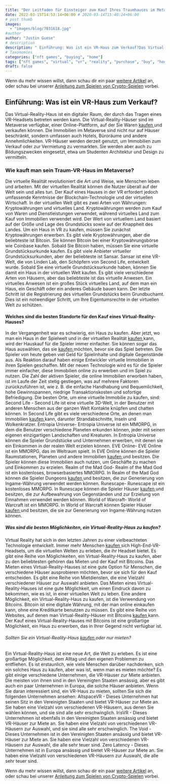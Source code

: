 ```yaml
---
title: "Der Leitfaden für Einsteiger zum Kauf Ihres Traumhauses im Metaverse"
date: 2022-03-15T14:53:14+06:00 # 2020-03-14T15:40:24+06:00
# post thumb
images:
  - "images/blog/7031618.jpg"
#author
author: "Justin Guese"
# description
description: " Einführung: Was ist ein VR-Haus zum Verkauf?Das Virtual-Reality-Haus ist ein digitaler Raum, der durch das Tragen eines VR-Headsets betreten werden kann."
# Taxonomies
categories: ["nft games", "buying", "home"]
tags: ["nft games", "virtual", "vr", "reality", "purchase", "buy", "houses"]
draft: false
---
```



Wenn du mehr wissen willst, dann schau dir ein paar [weitere Artikel](/blog/) an, oder schau bei unserer [Anleitung zum Spielen von Crypto-Spielen](/services/how-do-i-get-started/) vorbei.


## Einführung: Was ist ein VR-Haus zum Verkauf?

Das Virtual-Reality-Haus ist ein digitaler Raum, der durch das Tragen eines VR-Headsets betreten werden kann.
Die Virtual-Reality-Häuser sind im Metaverse verfügbar, einer Online-Plattform, auf der Sie Waren [ kaufen ](https://accounts.binance.com/en/register?ref=37092355) und verkaufen können. Die Immobilien im Metaverse sind nicht nur auf Häuser beschränkt, sondern umfassen auch Hotels, Büroräume und andere Annehmlichkeiten.
VR-Häuser werden derzeit genutzt, um Immobilien zum Verkauf oder zur Vermietung zu vermarkten. Sie werden aber auch zu Bildungszwecken eingesetzt, etwa um Studenten Architektur und Design zu vermitteln.

### Wie kauft man sein Traum-VR-Haus im Metaverse?

Die virtuelle Realität revolutioniert die Art und Weise, wie Menschen leben und arbeiten. Mit der virtuellen Realität können die Nutzer überall auf der Welt sein und alles tun. Der Kauf eines Hauses in der VR erfordert jedoch umfassende Kenntnisse der Blockchain-Technologie und der virtuellen Wirtschaft. 
In der virtuellen Welt gibt es zwei Arten von Währungen: Kryptowährungen und virtuelles Land. 
Kryptowährungen werden zum Kauf von Waren und Dienstleistungen verwendet, während virtuelles Land zum Kauf von Immobilien verwendet wird. Der Wert von virtuellem Land basiert auf der Größe und Lage des Grundstücks sowie auf der Knappheit des Landes. 
Um ein Haus in VR zu kaufen, müssen Sie zunächst Kryptowährungen erwerben. Es gibt viele Kryptowährungen, aber die beliebteste ist Bitcoin. Sie können Bitcoin bei einer Kryptowährungsbörse wie Coinbase kaufen. Sobald Sie Bitcoin haben, müssen Sie eine virtuelle Grundstücksurkunde kaufen. Es gibt viele Anbieter virtueller Grundstücksurkunden, aber der beliebteste ist Sansar. 
Sansar ist eine VR-Welt, die von Linden Lab, den Schöpfern von Second Life, entwickelt wurde. Sobald Sie eine virtuelle Grundstücksurkunde haben, können Sie damit ein Haus in der virtuellen Welt kaufen. Es gibt viele verschiedene Arten von Häusern, aber das beliebteste ist das virtuelle Anwesen. 
Ein virtuelles Anwesen ist ein großes Stück virtuelles Land, auf dem man ein Haus, ein Geschäft oder ein anderes Gebäude bauen kann. 
Der letzte Schritt ist die Registrierung des virtuellen Grundstücks beim Grundbuchamt. Dies ist ein notwendiger Schritt, um Ihre Eigentumsrechte in der virtuellen Welt zu schützen.

#### Welches sind die besten Standorte für den Kauf eines Virtual-Reality-Hauses?

In der Vergangenheit war es schwierig, ein Haus zu kaufen. Aber jetzt, wo man ein Haus in der Spielwelt und in der virtuellen Realität [ kaufen ](https://accounts.binance.com/en/register?ref=37092355) kann, wird der Hauskauf für die Spieler immer einfacher. Sie können sogar das Haus auswählen, das sie [ kaufen ](https://accounts.binance.com/en/register?ref=37092355) möchten, bevor sie das Spiel betreten.
Die Spieler von heute geben viel Geld für Spielinhalte und digitale Gegenstände aus. Als Reaktion darauf haben einige Entwickler virtuelle Immobilien in ihren Spielen geschaffen. Mit der neuen Technologie wird es für die Spieler immer einfacher, diese Immobilien online zu erwerben und im Spiel zu nutzen.
Die Zahl der aktiven Spieler, die online Immobilien erworben haben, ist im Laufe der Zeit stetig gestiegen, was auf mehrere Faktoren zurückzuführen ist, wie z. B. die einfache Handhabung und Bequemlichkeit, hohe Gewinnspannen, niedrige Transaktionskosten und sofortige Befriedigung.
Die besten Orte, um eine virtuelle Immobilie zu kaufen, sind: 
Second Life - Second Life ist eine virtuelle 3D-Welt, in der Benutzer mit anderen Menschen aus der ganzen Welt Kontakte knüpfen und chatten können. In Second Life gibt es viele verschiedene Orte, an denen man Immobilien [ kaufen ](https://accounts.binance.com/en/register?ref=37092355) kann, darunter Strandabschnitte, Inseln und Wolkenkratzer. 
Entropia Universe- Entropia Universe ist ein MMORPG, in dem die Benutzer verschiedene Planeten erkunden können, jeder mit seinen eigenen einzigartigen Landschaften und Kreaturen. In Entropia Universe können die Spieler Grundstücke und Unternehmen erwerben, mit denen sie ein Einkommen in der realen Welt erzielen können. 
EVE Online- EVE Online ist ein MMORPG, das im Weltraum spielt. In EVE Online können die Spieler Raumstationen, Planeten und andere Immobilien [ kaufen ](https://accounts.binance.com/en/register?ref=37092355) und besitzen. Die Spieler können diese Immobilien auch nutzen, um Geschäfte zu machen und Einkommen zu erzielen. 
Realm of the Mad God- Realm of the Mad God ist ein kostenloses, browserbasiertes MMORPG. In Realm of the Mad God können die Spieler Dungeons [ kaufen ](https://accounts.binance.com/en/register?ref=37092355) und besitzen, die zur Generierung von Ingame-Währung verwendet werden können. 
Runescape- Runescape ist ein kostenloses MMORPG. In Runescape können die Spieler Häuser [ kaufen ](https://accounts.binance.com/en/register?ref=37092355) und besitzen, die zur Aufbewahrung von Gegenständen und zur Erzielung von Einnahmen verwendet werden können.
World of Warcraft- World of Warcraft ist ein MMORPG. In World of Warcraft können Spieler Häuser [ kaufen ](https://accounts.binance.com/en/register?ref=37092355) und besitzen, die sie zur Generierung von Ingame-Währung nutzen können.

##### Was sind die besten Möglichkeiten, ein Virtual-Reality-Haus zu kaufen?

Virtual Reality hat sich in den letzten Jahren zu einer vielbeachteten Technologie entwickelt. Immer mehr Menschen [ kaufen ](https://accounts.binance.com/en/register?ref=37092355) sich High-End-VR-Headsets, um die virtuellen Welten zu erleben, die ihr Headset bietet. Es gibt eine Reihe von Möglichkeiten, ein Virtual-Reality-Haus zu kaufen, aber zu den beliebtesten gehören das Mieten und der Kauf mit Bitcoins.
Das Mieten eines Virtual-Reality-Hauses ist eine gute Option für Menschen, die verschiedene Häuser ausprobieren möchten, bevor sie sich für den Kauf entscheiden. Es gibt eine Reihe von Mietdiensten, die eine Vielzahl verschiedener Häuser zur Auswahl anbieten. Das Mieten eines Virtual-Reality-Hauses ist eine gute Möglichkeit, um einen Eindruck davon zu bekommen, wie es ist, in einer virtuellen Welt zu leben. 
Eine andere Möglichkeit, ein Virtual-Reality-Haus zu kaufen, ist die Verwendung von Bitcoins. Bitcoin ist eine digitale Währung, mit der man online einkaufen kann, ohne eine Kreditkarte benutzen zu müssen. Es gibt eine Reihe von Websites, auf denen man Virtual-Reality-Häuser mit Bitcoins [ kaufen ](https://accounts.binance.com/en/register?ref=37092355) kann. Der Kauf eines Virtual-Reality-Hauses mit Bitcoins ist eine großartige Möglichkeit, ein Haus zu erwerben, das in Ihrer Gegend nicht verfügbar ist.

###### Sollten Sie ein Virtual-Reality-Haus [ kaufen ](https://accounts.binance.com/en/register?ref=37092355) oder nur mieten?

Ein Virtual-Reality-Haus ist eine neue Art, die Welt zu erleben. Es ist eine großartige Möglichkeit, dem Alltag und den eigenen Problemen zu entfliehen. Es ist erstaunlich, wie viele Menschen darüber nachdenken, sich ein solches Haus zu kaufen, aber was ist, wenn man es mieten möchte?
Es gibt einige verschiedene Unternehmen, die VR-Häuser zur Miete anbieten. Die meisten von ihnen sind in den Vereinigten Staaten ansässig, aber es gibt auch ein paar Unternehmen in Europa, die solche Häuser anbieten. Wenn Sie daran interessiert sind, ein VR-Haus zu mieten, sollten Sie sich die folgenden Unternehmen ansehen: 
AltspaceVR - Dieses Unternehmen hat seinen Sitz in den Vereinigten Staaten und bietet VR-Häuser zur Miete an. Sie haben eine Vielzahl von verschiedenen VR-Häusern, aus denen Sie wählen können, und sie sind alle sehr erschwinglich.
IrisVR - Dieses Unternehmen ist ebenfalls in den Vereinigten Staaten ansässig und bietet VR-Häuser zur Miete an. Sie haben eine Vielzahl von verschiedenen VR-Häusern zur Auswahl, und sie sind alle sehr erschwinglich. 
The Void - Dieses Unternehmen ist in den Vereinigten Staaten ansässig und bietet VR-Häuser zur Miete an. Sie haben eine Vielzahl von verschiedenen VR-Häusern zur Auswahl, die alle sehr teuer sind. 
Zero Latency - Dieses Unternehmen ist in Europa ansässig und bietet VR-Häuser zur Miete an. Sie haben eine Vielzahl von verschiedenen VR-Häusern zur Auswahl, die alle sehr teuer sind.


Wenn du mehr wissen willst, dann schau dir ein paar [weitere Artikel](/blog/) an, oder schau bei unserer [Anleitung zum Spielen von Crypto-Spielen](/services/how-do-i-get-started/) vorbei.

